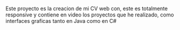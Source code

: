 Este proyecto es la creacion de mi CV web con, este es totalmente responsive y contiene en video los proyectos que he realizado, como interfaces graficas tanto en Java como en C#
